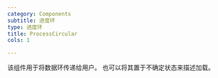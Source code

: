 ```yaml
---
category: Components
subtitle: 进度环
type: 进度环
title: ProcessCircular
cols: 1

---
```


该组件用于将数据环传递给用户。 也可以将其置于不确定状态来描述加载。

